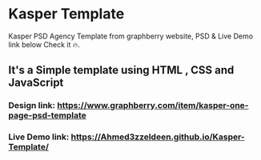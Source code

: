 # Kasper Template 
Kasper PSD Agency Template from graphberry website, PSD &amp; Live Demo link below Check it 🔥.

## It's a Simple template using HTML , CSS and JavaScript

### Design link: https://www.graphberry.com/item/kasper-one-page-psd-template

### Live Demo link: https://Ahmed3zzeldeen.github.io/Kasper-Template/
